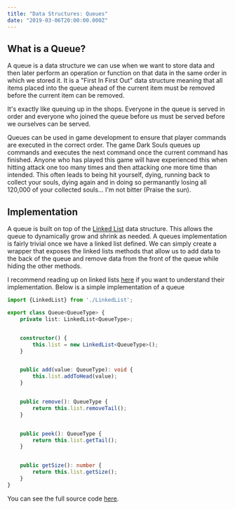 ```yaml
---
title: "Data Structures: Queues"
date: "2019-03-06T20:00:00.000Z"
---
```


## What is a Queue?
A queue is a data structure we can use when we want to store data and then later perform an operation or function on that data in the same order in which we stored it. It is a "First In First Out" data structure meaning that all items placed into the queue ahead of the current item must be removed before the current item can be removed.

It's exactly like queuing up in the shops. Everyone in the queue is served in order and everyone who joined the queue before us must be served before we ourselves can be served.

Queues can be used in game development to ensure that player commands are executed in the correct order. The game Dark Souls queues up commands and executes the next command once the current command has finished. Anyone who has played this game will have experienced this when hitting attack one too many times and then attacking one more time than intended. This often leads to being hit yourself, dying, running back to collect your souls, dying again and in doing so permanantly losing all 120,000 of your collected souls... I'm not bitter (Praise the sun).

## Implementation
A queue is built on top of the [Linked List](https://www.dantony.uk/data-linked-lists/) data structure. This allows the queue to dynamically grow and shrink as needed. A queues implementation is fairly trivial once we have a linked list defined. We can simply create a wrapper that exposes the linked lists methods that allow us to add data to the back of the queue and remove data from the front of the queue while hiding the other methods.

I recommend reading up on linked lists [here](https://www.dantony.uk/data-linked-lists/) if you want to understand their implementation. Below is a simple implementation of a queue

```typescript
import {LinkedList} from './LinkedList';

export class Queue<QueueType> {
    private list: LinkedList<QueueType>;


    constructor() {
        this.list = new LinkedList<QueueType>();
    }


    public add(value: QueueType): void {
        this.list.addToHead(value);
    }


    public remove(): QueueType {
        return this.list.removeTail();
    }


    public peek(): QueueType {
        return this.list.getTail();
    }


    public getSize(): number {
        return this.list.getSize();
    }
}

```

You can see the full source code [here](https://github.com/de86/datastructures/blob/master/src/Queue.ts).
